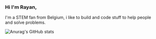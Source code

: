 ### Hi I'm Rayan, 
I'm a STEM fan from Belgium, i like to build and code stuff to help people and solve problems.

![Anurag's GitHub stats](https://github-readme-stats.vercel.app/api?username=Rayanlupo&show_icons=true&theme=transparent)
